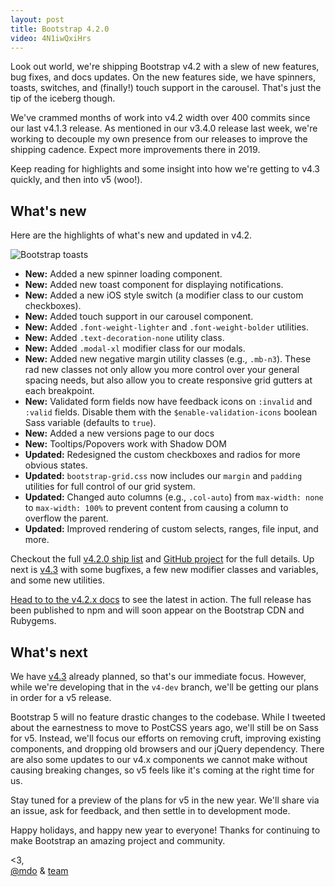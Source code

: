 ```yaml
---
layout: post
title: Bootstrap 4.2.0
video: 4N1iwQxiHrs
---
```


Look out world, we're shipping Bootstrap v4.2 with a slew of new features, bug fixes, and docs updates. On the new features side, we have spinners, toasts, switches, and (finally!) touch support in the carousel. That's just the tip of the iceberg though.

We've crammed months of work into v4.2 width over 400 commits since our last v4.1.3 release. As mentioned in our v3.4.0 release last week, we're working to decouple my own presence from our releases to improve the shipping cadence. Expect more improvements there in 2019.

Keep reading for highlights and some insight into how we're getting to v4.3 quickly, and then into v5 (woo!).

## What's new
Here are the highlights of what's new and updated in v4.2.

![Bootstrap toasts](https://user-images.githubusercontent.com/98681/27810000-15edcb42-600a-11e7-9f15-4b979df8dbee.png)

- **New:** Added a new spinner loading component.
- **New:** Added new toast component for displaying notifications.
- **New:** Added a new iOS style switch (a modifier class to our custom checkboxes).
- **New:** Added touch support in our carousel component.
- **New:** Added `.font-weight-lighter` and `.font-weight-bolder` utilities.
- **New:** Added `.text-decoration-none` utility class.
- **New:** Added `.modal-xl` modifier class for our modals.
- **New:** Added new negative margin utility classes (e.g., `.mb-n3`). These rad new classes not only allow you more control over your general spacing needs, but also allow you to create responsive grid gutters at each breakpoint.
- **New:** Validated form fields now have feedback icons on `:invalid` and `:valid` fields. Disable them with the `$enable-validation-icons` boolean Sass variable (defaults to `true`).
- **New:** Added a new versions page to our docs
- **New:** Tooltips/Popovers work with Shadow DOM
- **Updated:** Redesigned the custom checkboxes and radios for more obvious states.
- **Updated:** `bootstrap-grid.css` now includes our `margin` and `padding` utilities for full control of our grid system.
- **Updated:** Changed auto columns (e.g., `.col-auto`) from `max-width: none` to `max-width: 100%` to prevent content from causing a column to overflow the parent.
- **Updated:** Improved rendering of custom selects, ranges, file input, and more.

Checkout the full [v4.2.0 ship list](https://github.com/twbs/bootstrap/issues/26952) and [GitHub project](https://github.com/twbs/bootstrap/projects/6) for the full details. Up next is [v4.3](https://github.com/twbs/bootstrap/projects/16) with some bugfixes, a few new modifier classes and variables, and some new utilities.

[Head to to the v4.2.x docs](https://getbootstrap.com/docs/4.2/) to see the latest in action. The full release has been published to npm and will soon appear on the Bootstrap CDN and Rubygems.

## What's next
We have [v4.3](https://github.com/twbs/bootstrap/projects/16) already planned, so that's our immediate focus. However, while we're developing that in the `v4-dev` branch, we'll be getting our plans in order for a v5 release.

Bootstrap 5 will no feature drastic changes to the codebase. While I tweeted about the earnestness to move to PostCSS years ago, we'll still be on Sass for v5. Instead, we'll focus our efforts on removing cruft, improving existing components, and dropping old browsers and our jQuery dependency. There are also some updates to our v4.x components we cannot make without causing breaking changes, so v5 feels like it's coming at the right time for us.

Stay tuned for a preview of the plans for v5 in the new year. We'll share via an issue, ask for feedback, and then settle in to development mode.

Happy holidays, and happy new year to everyone! Thanks for continuing to make Bootstrap an amazing project and community.

<3,<br>
[@mdo](https://twitter.com/mdo) & [team](https://github.com/twbs)
